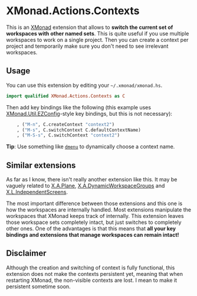 # XMonad.Actions.Contexts

This is an [XMonad](http://xmonad.org) extension that allows to **switch the
current set of workspaces with other named sets**. This is quite useful if you
use multiple workspaces to work on a single project. Then you can create a
context per project and temporarily make sure you don't need to see irrelevant
workspaces.

## Usage

You can use this extension by editing your `~/.xmonad/xmonad.hs`.

```haskell
import qualified XMonad.Actions.Contexts as C
```

Then add key bindings like the following (this example uses
[XMonad.Util.EZConfig](http://xmonad.org/xmonad-docs/xmonad-contrib/XMonad-Util-EZConfig.html)-style
key bindings, but this is not necessary):

```haskell
    , ("M-n", C.createContext "context2")
    , ("M-s", C.switchContext C.defaultContextName)
    , ("M-S-s", C.switchContext "context2")
```

**Tip**: Use something like [`dmenu`](http://tools.suckless.org/dmenu/) to
dynamically choose a context name.


## Similar extensions

As far as I know, there isn't really another extension like this. It may be
vaguely related to
[X.A.Plane](http://xmonad.org/xmonad-docs/xmonad-contrib/XMonad-Actions-Plane.html),
[X.A.DynamicWorkspaceGroups](http://xmonad.org/xmonad-docs/xmonad-contrib/XMonad-Actions-DynamicWorkspaceGroups.html)
and
[X.L.IndependentScreens](http://hackage.haskell.org/package/xmonad-contrib-0.12/docs/XMonad-Layout-IndependentScreens.html).

The most important difference between those extensions and this one is how the
workspaces are internally handled. Most extensions manipulate the workspaces
that XMonad keeps track of internally. This extension leaves those workspace
sets completely intact, but just switches to completely other ones. One of the
advantages is that this means that **all your key bindings and extensions that
manage workspaces can remain intact!**

## Disclaimer

Although the creation and switching of context is fully functional, this
extension does not make the contexts persistent yet, meaning that when
restarting XMonad, the non-visible contexts are lost. I mean to make it
persistent sometime soon.
